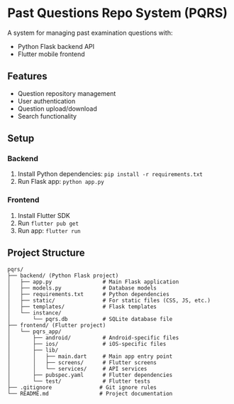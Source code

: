 # Past Questions Repo System (PQRS)

A system for managing past examination questions with:
- Python Flask backend API
- Flutter mobile frontend

## Features
- Question repository management
- User authentication
- Question upload/download
- Search functionality

## Setup
### Backend
1. Install Python dependencies: `pip install -r requirements.txt`
2. Run Flask app: `python app.py`

### Frontend
1. Install Flutter SDK
2. Run `flutter pub get`
3. Run app: `flutter run`

## Project Structure
```
pqrs/
├── backend/ (Python Flask project)
│   ├── app.py                # Main Flask application
│   ├── models.py             # Database models
│   ├── requirements.txt      # Python dependencies
│   ├── static/               # For static files (CSS, JS, etc.)
│   ├── templates/            # Flask templates
│   └── instance/
│       └── pqrs.db           # SQLite database file
├── frontend/ (Flutter project)
│   └── pqrs_app/
│       ├── android/          # Android-specific files
│       ├── ios/              # iOS-specific files
│       ├── lib/
│       │   ├── main.dart     # Main app entry point
│       │   ├── screens/      # Flutter screens
│       │   └── services/     # API services
│       ├── pubspec.yaml      # Flutter dependencies
│       └── test/             # Flutter tests
├── .gitignore               # Git ignore rules
└── README.md                # Project documentation
```
